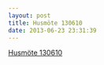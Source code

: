 ```yaml
---
layout: post
title: Husmöte 130610
date: 2013-06-23 23:31:39
---
```


<a href="/assets/2013/06/Husmöte-130610-protokoll.pdf">Husmöte 130610</a>